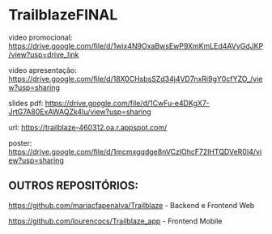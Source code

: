 # TrailblazeFINAL

video promocional:
https://drive.google.com/file/d/1wix4N9OxaBwsEwP9XmKmLEd4AVyGdJKP/view?usp=drive_link

video apresentação: https://drive.google.com/file/d/18X0CHsbsSZd34j4VD7nxRi9gY0cfYZO_/view?usp=sharing

slides pdf: https://drive.google.com/file/d/1CwFu-e4DKgX7-JrtG7A80ExAWAQZk4Iu/view?usp=sharing

url: https://trailblaze-460312.oa.r.appspot.com/

poster: https://drive.google.com/file/d/1mcmxgqdge8nVCzlOhcF72lHTQDVeR0I4/view?usp=sharing

## OUTROS REPOSITÓRIOS:
https://github.com/mariacfapenalva/Trailblaze - Backend e Frontend Web

https://github.com/lourencocs/Trailblaze_app - Frontend Mobile

